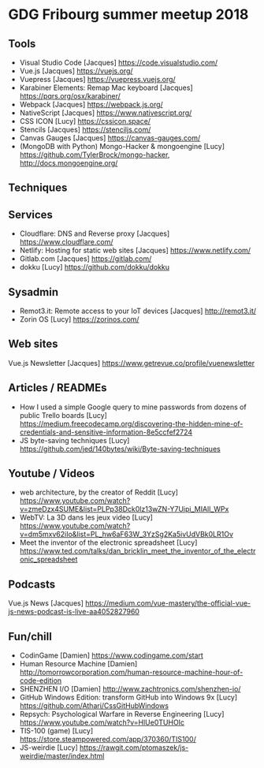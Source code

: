 # GDG Fribourg summer meetup 2018

## Tools

* Visual Studio Code [Jacques] <https://code.visualstudio.com/>
* Vue.js [Jacques] <https://vuejs.org/>
* Vuepress [Jacques] <https://vuepress.vuejs.org/>
* Karabiner Elements: Remap Mac keyboard [Jacques] <https://pqrs.org/osx/karabiner/>
* Webpack [Jacques] <https://webpack.js.org/>
* NativeScript [Jacques] <https://www.nativescript.org/>
* CSS ICON [Lucy] <https://cssicon.space/>
* Stencils [Jacques] <https://stenciljs.com/>
* Canvas Gauges [Jacques] <https://canvas-gauges.com/>
* (MongoDB with Python) Mongo-Hacker & mongoengine [Lucy] <https://github.com/TylerBrock/mongo-hacker>, <http://docs.mongoengine.org/>

 
## Techniques

## Services

* Cloudflare: DNS and Reverse proxy [Jacques] <https://www.cloudflare.com/>
* Netlify: Hosting for static web sites [Jacques] <https://www.netlify.com/>
* Gitlab.com [Jacques] <https://gitlab.com/>
* dokku [Lucy] <https://github.com/dokku/dokku>

## Sysadmin

* Remot3.it: Remote access to your IoT devices [Jacques] <http://remot3.it/>
* Zorin OS [Lucy] <https://zorinos.com/>

## Web sites

Vue.js Newsletter [Jacques] <https://www.getrevue.co/profile/vuenewsletter>

## Articles / READMEs

* How I used a simple Google query to mine passwords from dozens of public Trello boards [Lucy] <https://medium.freecodecamp.org/discovering-the-hidden-mine-of-credentials-and-sensitive-information-8e5ccfef2724>
* JS byte-saving techniques [Lucy] <https://github.com/jed/140bytes/wiki/Byte-saving-techniques>

## Youtube / Videos

* web architecture, by the creator of Reddit [Lucy] <https://www.youtube.com/watch?v=zmeDzx4SUME&list=PLPp38Dck0lz13wZN-Y7Uipi_MIAll_WPx>
* WebTV: La 3D dans les jeux video [Lucy] <https://www.youtube.com/watch?v=dm5mxv62iIo&list=PL_hw6aF63W_3YzSg2Ka5ivUdVBk0LR1Ov>
* Meet the inventor of the electronic spreadsheet [Lucy] <https://www.ted.com/talks/dan_bricklin_meet_the_inventor_of_the_electronic_spreadsheet>

## Podcasts

Vue.js News [Jacques] <https://medium.com/vue-mastery/the-official-vue-js-news-podcast-is-live-aa4052827960>

## Fun/chill

* CodinGame [Damien] <https://www.codingame.com/start>
* Human Resource Machine [Damien] <http://tomorrowcorporation.com/human-resource-machine-hour-of-code-edition>
* SHENZHEN I/O [Damien] <http://www.zachtronics.com/shenzhen-io/>
* GitHub Windows Edition: transform GitHub into Windows 9x [Lucy] <https://github.com/Athari/CssGitHubWindows>
* Repsych: Psychological Warfare in Reverse Engineering [Lucy] <https://www.youtube.com/watch?v=HlUe0TUHOIc>
* TIS-100 (game) [Lucy] <https://store.steampowered.com/app/370360/TIS100/>
* JS-weirdie [Lucy] <https://rawgit.com/ptomaszek/js-weirdie/master/index.html>
